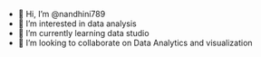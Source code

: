 - 👋 Hi, I’m @nandhini789
- 👀 I’m interested in data analysis 
- 🌱 I’m currently learning data studio
- 💞️ I’m looking to collaborate on Data Analytics and visualization


<!---
nandhini789/nandhini789 is a ✨ special ✨ repository because its `README.md` (this file) appears on your GitHub profile.
You can click the Preview link to take a look at your changes.
--->
